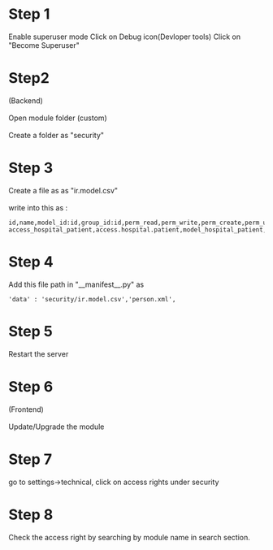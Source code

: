 <H1> Step 1 </H1>
Enable superuser mode
Click on Debug icon(Devloper tools)
Click on "Become Superuser"

<h1> Step2 </H1>
(Backend)
<br></br>
Open module folder (custom)
<br></br>
Create a folder as "security"

<h1>Step 3</h1>
Create a file as as "ir.model.csv"
<br></br>
write into this as : 

```
id,name,model_id:id,group_id:id,perm_read,perm_write,perm_create,perm_unlink
access_hospital_patient,access.hospital.patient,model_hospital_patient,,1,1,1,1
```
<h1>Step 4</h1>
Add this file path in "__manifest__.py" as

```
'data' : 'security/ir.model.csv','person.xml',
```
<h1> Step 5 </h1>
Restart the server

<h1> Step 6</h1>
(Frontend)
<br></br>
Update/Upgrade the module

<h1> Step 7</h1>
go to settings->technical, click on access rights under security

<h1> Step 8</h1>
Check the access right by searching by module name in search section.







